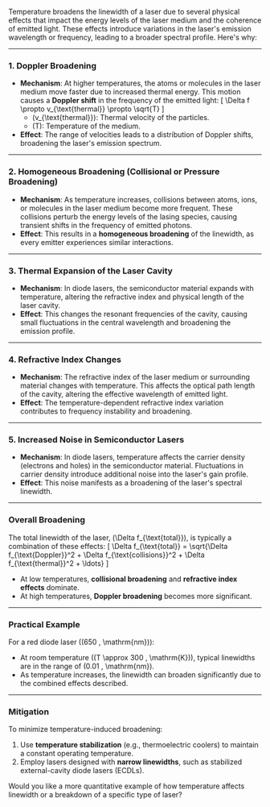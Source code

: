 Temperature broadens the linewidth of a laser due to several physical effects that impact the energy levels of the laser medium and the coherence of emitted light. These effects introduce variations in the laser's emission wavelength or frequency, leading to a broader spectral profile. Here's why:

---

### **1. Doppler Broadening**
- **Mechanism**: At higher temperatures, the atoms or molecules in the laser medium move faster due to increased thermal energy. This motion causes a **Doppler shift** in the frequency of the emitted light:
  \[
  \Delta f \propto v_{\text{thermal}} \propto \sqrt{T}
  \]
  - \(v_{\text{thermal}}\): Thermal velocity of the particles.
  - \(T\): Temperature of the medium.
- **Effect**: The range of velocities leads to a distribution of Doppler shifts, broadening the laser's emission spectrum.

---

### **2. Homogeneous Broadening (Collisional or Pressure Broadening)**
- **Mechanism**: As temperature increases, collisions between atoms, ions, or molecules in the laser medium become more frequent. These collisions perturb the energy levels of the lasing species, causing transient shifts in the frequency of emitted photons.
- **Effect**: This results in a **homogeneous broadening** of the linewidth, as every emitter experiences similar interactions.

---

### **3. Thermal Expansion of the Laser Cavity**
- **Mechanism**: In diode lasers, the semiconductor material expands with temperature, altering the refractive index and physical length of the laser cavity.
- **Effect**: This changes the resonant frequencies of the cavity, causing small fluctuations in the central wavelength and broadening the emission profile.

---

### **4. Refractive Index Changes**
- **Mechanism**: The refractive index of the laser medium or surrounding material changes with temperature. This affects the optical path length of the cavity, altering the effective wavelength of emitted light.
- **Effect**: The temperature-dependent refractive index variation contributes to frequency instability and broadening.

---

### **5. Increased Noise in Semiconductor Lasers**
- **Mechanism**: In diode lasers, temperature affects the carrier density (electrons and holes) in the semiconductor material. Fluctuations in carrier density introduce additional noise into the laser's gain profile.
- **Effect**: This noise manifests as a broadening of the laser's spectral linewidth.

---

### **Overall Broadening**
The total linewidth of the laser, \(\Delta f_{\text{total}}\), is typically a combination of these effects:
\[
\Delta f_{\text{total}} = \sqrt{\Delta f_{\text{Doppler}}^2 + \Delta f_{\text{collisions}}^2 + \Delta f_{\text{thermal}}^2 + \ldots}
\]

- At low temperatures, **collisional broadening** and **refractive index effects** dominate.
- At high temperatures, **Doppler broadening** becomes more significant.

---

### **Practical Example**
For a red diode laser (\(650 \, \mathrm{nm}\)):
- At room temperature (\(T \approx 300 \, \mathrm{K}\)), typical linewidths are in the range of \(0.01 \, \mathrm{nm}\).
- As temperature increases, the linewidth can broaden significantly due to the combined effects described.

---

### **Mitigation**
To minimize temperature-induced broadening:
1. Use **temperature stabilization** (e.g., thermoelectric coolers) to maintain a constant operating temperature.
2. Employ lasers designed with **narrow linewidths**, such as stabilized external-cavity diode lasers (ECDLs).

Would you like a more quantitative example of how temperature affects linewidth or a breakdown of a specific type of laser?

